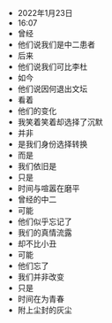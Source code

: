 - 2022年1月23日
- 16:07
- 曾经
- 他们说我们是中二患者
- 后来
- 他们说我们可比李杜
- 如今
- 他们说因何退出文坛
- 看着
- 他们的变化
- 我笑着笑着却选择了沉默
- 并非
- 是我们身份选择转换
- 而是
- 我们依旧是
- 只是
- 时间与喧嚣在磨平
- 曾经的中二
- 可能
- 他们似乎忘记了
- 我们的真情流露
- 却不比小丑
- 可能
- 他们忘了
- 我们并非改变
- 只是
- 时间在为青春
- 附上尘封的灰尘​